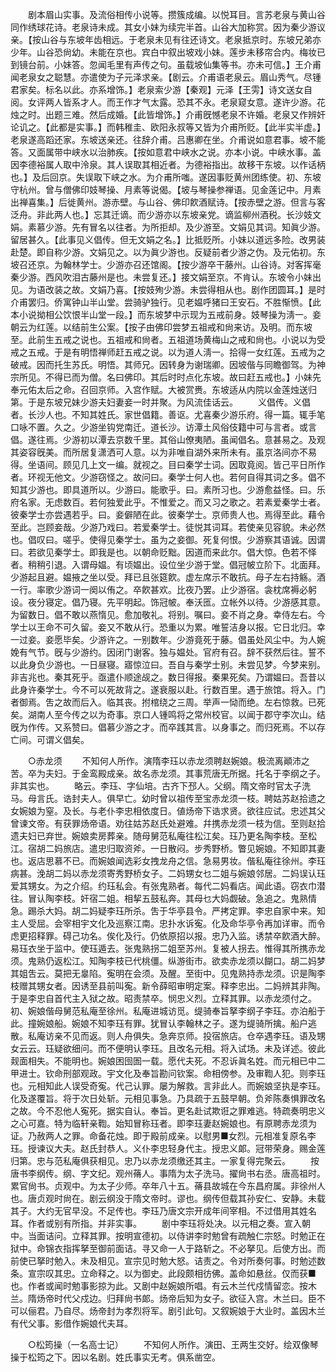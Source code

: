 <!-- { "loadSidebar": true } -->
　　剧本眉山实事。及流俗相传小说等。攒簇成编。以悦耳目。言苏老泉与黄山谷同作绣球花诗。老泉诗未成。其女小妹为续完半首。山谷大加称赏。因为秦少游议亲。【按山谷与东坡年齿相远。于老泉未见有往还诗文。老泉抵京时。东坡兄弟亦少年。山谷恐尙幼。未能在京也。宾白中叙出坡戏小妹。莲步未移帘合内。梅妆已到镜台前。小妹答。忽闻毛里有声传之句。虽载坡仙集等书。亦未可信。】王介甫闻老泉女之聪慧。亦遣使为子元泽求亲。【剧云。介甫语老泉云。眉山秀气。尽锺君家矣。标名以此。亦系增饰。】老泉索少游【秦观】元泽【王雱】诗文送女自阅。女评两人皆系才人。而王作才气太露。恐其不永。老泉窥女意。遂许少游。花烛之时。出题三难。然后成婚。【此皆增饰。】介甫旣憾老泉不许婚。老泉又作辨奸论讥之。【此都是实事。】而韩稚圭、欧阳永叔等又皆为介甫所贬。【此半实半虚。】老泉遂高蹈还家。东坡送亲还。往辞介甫。吕惠卿在坐。介甫说如意君事。坡不能答。又面属带中峡水以治肺疾。【按如意君中峡水之说。亦本小说。中峡水事。盖因李德裕属人取中泠泉。其人误取其相近者。为德裕指出。故移干东坡。以作话柄也。】及后回京。失误取下峡之水。为介甫所嗤。遂因事贬黄州团练使。初、东坡守杭州。曾与僧佛印妓琴操、月素等说偈。【坡与琴操参禅语。见金莲记中。月素出禅喜集。】后徙黄州。游赤壁。与山谷、佛印飮酒赋诗。【按赤壁之游。但言与客泛舟。非此两人也。】忘其迁谪。而少游亦以东坡亲党。谪监柳州酒税。长沙妓文娟。素慕少游。先有冒名以往者。为所拒却。及少游至。文娟见其词。知眞少游。留居甚久。【此事见义倡传。但无文娟之名。】比抵贬所。小妹以道远多险。改男装赴楚。即自称少游。文娟见之。以为眞少游也。反疑前者少游之伪。及元佑初。东坡召还京。为翰林学士。少游亦召还馆阁。【按少游卒干藤州。山谷诗。对客挥毫秦少游。西风吹泪古藤州是也。未尝复还。】接文娟至京。不肯认。东坡令小妹出见。为语改装之故。文娟乃喜。【按妓殉少游。未尝得相从也。剧作团圆耳。】是时介甫罢归。侨寓钟山半山堂。尝骑驴独行。见老媪呼猪曰王安石。不胜惭愤。【此本小说拗相公饮恨半山堂一段。】而东坡梦中示现为五戒前身。妓琴操为淸一。妾朝云为红莲。以结前生公案。【按子由佛印尝梦五祖戒和尙来访。及明。而东坡至。此前生五戒之说也。五祖戒和尙者。五祖道场黄梅山之戒和尙也。小说以为受戒之五戒。于是有明悟禅师赶五戒之说。以为道人淸一。拾得一女红莲。五戒为之破戒。因而托生苏氏。明悟。其师兄。因转身为谢瑞卿。因坡偕与同瞻御驾。为神宗所见。不得已而为僧。名曰佛印。其后时时点化东坡。故曰赶五戒也。】小妹先奉元佑太后之命。召回京师。入宫作赋。大被赏赉。东坡适从内院以金莲烛送归第。于是东坡兄妹少游夫妇妻妾一时并聚。为风流佳话云。 
　　义倡传。义倡者。长沙人也。不知其姓氏。家世倡籍。善讴。尤喜秦少游乐府。得一篇。辄手笔口咏不置。久之。少游坐钩党南迁。道长沙。访潭土风俗伎籍中可与言者。或言倡。遂往焉。少游初以潭去京数千里。其俗山僚夷陋。虽闻倡名。意甚易之。及观其姿容旣美。而所居复潇洒可人意。以为非唯自湖外来所未有。虽京洛间亦不易得。坐语间。顾见几上文一编。就视之。目曰秦学士词。因取竟阅。皆己平日所作者。环视无他文。少游窃怪之。故问曰。秦学士何人也。若何自得其词之多。倡不知其少游也。即具道所以。少游曰。能歌乎。曰。素所习也。少游愈益怪。曰。乐府名家。无虑数百。若何独爱此乎。不惟爱之。而又习之歌之。若素爱秦学士者。彼秦学士亦尝遇若乎。曰。妾僻陋在此。彼秦学士。京师贵人也。焉得至此。藉令至此。岂顾妾哉。少游乃戏曰。若爱秦学士。徒悦其词耳。若使亲见容貌。未必然也。倡叹曰。嗟乎。使得见秦学士。虽为之妾御。死复何恨。少游察其语诚。因谓曰。若欲见秦学士。即我是也。以朝命贬黜。因道而来此尔。倡大惊。色若不怿者。稍稍引退。入谓母媪。有顷媪出。设位坐少游于堂。倡冠帔立阶下。北面拜。少游起且避。媪掖之坐以受。拜已且张筵飮。虚左席示不敢抗。母子左右持觞。酒一行。率歌少游词一阕以侑之。卒飮甚欢。比夜乃罢。止少游宿。衾枕席褥必躬设。夜分寝定。倡乃寝。先平明起。饰冠帔。奉沃匜。立帐外以待。少游感其意。为留数日。倡不敢以燕惰见。愈加敬礼。将别。嘱曰。妾不肖之身。幸侍左右。今学士以王命不可久留。妾又不敢从行。恐重以为累。唯誓洁身以报。它日北归。幸一过妾。妾愿毕矣。少游许之。一别数年。少游竟死于藤。倡虽处风尘中。为人婉娩有气节。旣与少游约。因闭门谢客。独与媪处。官府有召。辞不获然后往。誓不以此身负少游也。一日昼寝。寤惊泣曰。吾自与秦学士别。未尝见梦。今梦来别。非吉兆也。秦其死乎。亟遣仆顺途觇之。数日得报。秦果死矣。乃谓媪曰。吾昔以此身许秦学士。今不可以死故背之。遂衰服以赴。行数百里。遇于旅馆。将入。门者御焉。吿之故而后入。临其丧。拊棺绕之三周。举声一恸而绝。左右惊救。已死矣。湖南人至今传之以为奇事。京口人锺鸣将之常州校官。以闻于郡守李次山。结旣为作传。又系赞曰。倡慕少游之才。而卒践其言。以身事之。而归死焉。不以存亡间。可谓义倡矣。 


　　○赤龙须 
　　不知何人所作。演隋李珏以赤龙须聘赵婉娘。极流离顚沛之苦。卒为夫妇。于金鸾殿成亲。故名赤龙须。其事荒唐无所据。托名于李纲之子。非其实也。 
　　略云。李珏、字仙培。古齐下邳人。父纲。隋文帝时官太子洗马。母言氏。诰封夫人。俱早亡。幼时曾以祖传至宝赤龙须一枝。聘姑苏赵拾遗之女婉娘为窒。及长。与老仆李忠相依度日。値炀帝下诰求贤。欲往应试。忠述其父曾谏文帝。有获罪炀帝语。劝往姑苏赵氏处避难。幷携赤龙须一枝为信。至则赵拾遗夫妇已弃世。婉娘卖房葬亲。随母舅范私庵往松江矣。珏乃更名陶李枝。至松江。宿胡二妈旅店。遣忠归取资斧。一日散闷。步秀野桥。瞥见婉娘。不知即其妻也。返店思慕不已。而婉娘闻选彩女拽龙舟之信。急易男妆。偕私庵往徐州。李珏病甚。浼胡二妈以赤龙须寄秀野桥女子。二妈甥女乜二姐与婉娘邻居。二妈误认珏爱其甥女。为之介绍。约珏私会。有张鬼熟者。每代二妈看店。闻此语。窃衣巾潜往。冒认陶李枝。奸宿二姐。相挈五鼓私奔。其母乜大妈觑破。急追之。鬼熟情急。踢杀大妈。胡二妈疑李珏所杀。吿于华亭县令。严拷定罪。李忠自家中来。知主人受屈。会宰相宇文化及巡察江南。忠扑水诉寃。化及命华亭令再加详审。而令虑更招释罪。碍己功名。俟化及行。仍依原招以报。忠乃入监。诱禁卒飮酒大醉。易珏衣坐于监中。使珏遁去。张鬼熟拐二姐至苏州。复被人拐去。惟得其所携赤龙须。鬼熟仍返松江。知陶李枝已代桃僵。纵游街市。欲卖赤龙须以餬口。胡二妈梦其姐吿云。莫把无辠陷。寃明在会须。及醒。至街中。见鬼熟持赤龙须。识是陶李枝赠其甥女者。因诱至县前叫寃。新令薛昭审明定案。释李忠出。二妈辨其非陶。于是李忠自首代主入狱之故。昭责禁卒。悯忠义烈。立释其罪。以赤龙须付之。初、婉娘偕母舅范私庵至徐州。私庵进城访觅。缇骑奉旨拏李纲子李珏。亦泊船于此。撞婉娘船。婉娘不知李珏有罪。犹冒认李翰林之子。遂为缇骑所擒。船户逃散。私庵访亲不见而返。则人舟俱失。急奔京师。投宿旅店。仓卒遇李珏。语及甥女云云。珏疑欲细问。而不便明认李珏。且改名元相。将入试场。未及详述。彼此觌面相失。不能明也。婉娘困囹圄一载。愿代夫死。不忍诉眞名姓。而元相已中二甲进士。钦命刑部观政。宇文化及奉旨勘问钦案。命相傍参。及审鞫人犯。则李珏也。元相知此人误受奇寃。代己认罪。屡为解救。言非此人。而婉娘坚执是李珏。化及遂覆旨。将于次日处斩。元相见事急。乃具疏于五鼓早朝。负斧陈奏惧罪改名之故。今不忍他人寃死。据实自认。奉旨。更名赴试欺诳之罪难逃。特疏奏明忠义之心可嘉。特为临轩亲鞫。始知冒称珏者。即李珏妻赵婉娘也。有原聘赤龙须为证。乃赦两人之罪。命备花烛。即于殿前成亲。以慰男■女烈。元相准复原名李珏。授谏议大夫。赵氏封恭人。义仆李忠轻身代主。授忠义郞。冠带荣身。赐金莲归第。忠与范私庵俱获相见。忠乃以赤龙须缴还其主。一家复得完聚云。 
　　按唐书李纲传。纲、字文纪。观州蓨人。事隋为太子洗马。擢尙书右丞。唐高祖时。累官尙书。贞观中。为太子少师。卒年八十五。蓨县故城在今东昌府属。非徐州人也。唐贞观时尙在。剧云纲没于隋文帝时。谬也。纲传但载其孙安仁、安静。未载其子。大约无官早没。不足传也。李珏乃唐文宗开成年间宰相。不过借用其姓名耳。作者或别有所指。并非实事。 
　　剧中李珏将处决。以元相之奏。宣入朝中。当面诘问。立释其罪。按明宣德初。以侍讲李时勉曾有疏触仁宗怒。时勉正在狱中。命锦衣指挥拏至御前面诘。寻又命一人于路斩之。不必拏见。后使方出。而前使已拏时勉入。未及相见。宣宗见时勉大怒。诘责之。令对所奏何事。时勉述数条。宣宗叹其忠。立命释之。以为御史。此段颇相彷佛。盖命如悬丝。仅而获■也。作者或闻时勉事影掠为此。又剧中赵婉娘所唱。有云木兰代戍情留恋。按木兰。隋炀帝时代父戍边。归拜尙书郞。炀帝后知为女子。欲征入宫。木兰曰。臣不可以俪君。乃自尽。炀帝封为孝烈将军。剧引此句。又叙婉娘于大业时。盖因木兰有代父事。影借作婉娘代夫耳。 


　　○松筠操（一名高士记） 
　　不知何人所作。演田、王两生交好。绘双像琴操于松筠之下。因以名剧。姓氏事实无考。俱系凿空。 
